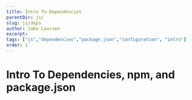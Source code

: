 ```yaml
---
title: Intro To Dependencies
parentDir: js/
slug: js/deps
author: Jake Laursen
excerpt: 
tags: ["js","dependencies","package.json","configuration", "intro"]
order: 1
---
```


# Intro To Dependencies, npm, and package.json